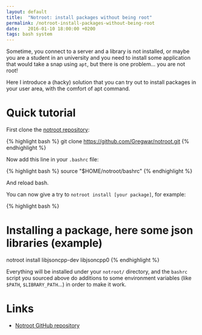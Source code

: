 ```yaml
---
layout: default
title:  "Notroot: install packages without being root"
permalink: /notroot-install-packages-without-being-root
date:   2016-01-10 18:00:00 +0200
tags: bash system
---
```


Sometime, you connect to a server and a library is not installed, or maybe you are a student in an university
and you need to install some application that would take a snap using `apt`, but there is one problem... you
are not root!

<!--more-->

Here I introduce a (hacky) solution that you can try out to install packages in your user area, with the comfort
of apt command.

# Quick tutorial

First clone the [notroot repository](https://github.com/gregwar/notroot):

{% highlight bash %}
git clone https://github.com/Gregwar/notroot.git
{% endhighlight %}

Now add this line in your `.bashrc` file:

{% highlight bash %}
source "$HOME/notroot/bashrc"
{% endhighlight %}

And reload bash.

You can now give a try to `notroot install [your package]`, for example:

{% highlight bash %}
# Installing a package, here some json libraries (example)
notroot install libjsoncpp-dev libjsoncpp0
{% endhighlight %}

Everything will be installed under your `notroot/` directory, and the `bashrc` script you sourced above do additions
to some environment variables (like `$PATH`, `$LIBRARY_PATH`...) in order to make it work.

# Links

* [Notroot GitHub repository](https://github.com/gregwar/notroot)
